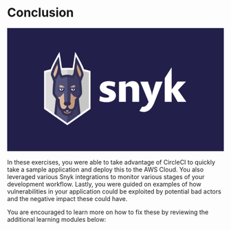 # Conclusion

![](../../../../.gitbook/assets/logo-solid-background.png)

In these exercises, you were able to take advantage of CircleCI to quickly take a sample application and deploy this to the AWS Cloud. You also leveraged various Snyk integrations to monitor various stages of your development workflow. Lastly, you were guided on examples of how vulnerabilities in your application could be exploited by potential bad actors and the negative impact these could have.

You are encouraged to learn more on how to fix these by reviewing the additional learning modules below:



